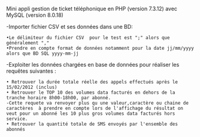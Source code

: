 Mini appli gestion de ticket téléphonique en PHP (version 7.3.12) avec MySQL (version 8.0.18)

-Importer  fichier CSV et ses données dans une BD:



    •Le délimiteur du fichier CSV  pour le test est ";" alors que généralement ","
    •Prendre en compte format de données notamment pour la date jj/mm/yyyy alors que BD SQL yyyy-mm-jj

-Exploiter les données chargées en base de données pour réaliser les requêtes suivantes :



    • Retrouver la durée totale réelle des appels effectués après le 15/02/2012 (inclus)
    • Retrouver le TOP 10 des volumes data facturés en dehors de la tranche horaire 8h00-18h00, par abonné.
    -Cette requete va renvoyer plus qu une valeur,caractère ou chaine de caractères  à prendre en compte lors de l'affichage du résultat on veut pour un abonné les 10 plus gros volumes data facturés hors service.      
    • Retrouver la quantité totale de SMS envoyés par l'ensemble des abonnés
